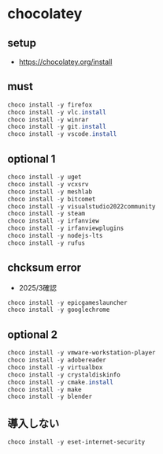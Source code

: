 # chocolatey

## setup
- https://chocolatey.org/install

## must
```powershell
choco install -y firefox
choco install -y vlc.install
choco install -y winrar
choco install -y git.install
choco install -y vscode.install
```

## optional 1
```powershell
choco install -y uget
choco install -y vcxsrv
choco install -y meshlab
choco install -y bitcomet
choco install -y visualstudio2022community
choco install -y steam
choco install -y irfanview
choco install -y irfanviewplugins
choco install -y nodejs-lts
choco install -y rufus
```

## chcksum error
- 2025/3確認
```powershell
choco install -y epicgameslauncher
choco install -y googlechrome
```

## optional 2
```powershell
choco install -y vmware-workstation-player
choco install -y adobereader
choco install -y virtualbox
choco install -y crystaldiskinfo
choco install -y cmake.install
choco install -y make
choco install -y blender
```

## 導入しない
```powershell
choco install -y eset-internet-security
```
